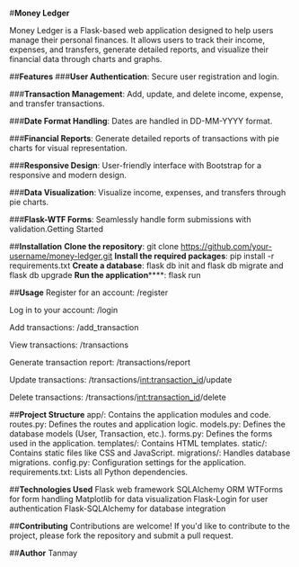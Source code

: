 #**Money Ledger**

Money Ledger is a Flask-based web application designed to help users manage their personal finances. It allows users to track their income, expenses, and transfers, generate detailed reports, and visualize their financial data through charts and graphs.

##**Features**
###**User Authentication**:
Secure user registration and login.

###**Transaction Management**:
Add, update, and delete income, expense, and transfer transactions.

###**Date Format Handling**:
Dates are handled in DD-MM-YYYY format.

###**Financial Reports**:
Generate detailed reports of transactions with pie charts for visual representation.

###**Responsive Design**:
User-friendly interface with Bootstrap for a responsive and modern design.

###**Data Visualization**:
Visualize income, expenses, and transfers through pie charts.

###**Flask-WTF Forms**: 
Seamlessly handle form submissions with validation.Getting Started

##**Installation**
**Clone the repository**: 
git clone https://github.com/your-username/money-ledger.git
**Install the required packages**:
pip install -r requirements.txt
**Create a database**: 
flask db init and flask db migrate and flask db upgrade
**Run the application******:
flask run

##**Usage**
Register for an account:
/register

Log in to your account: /login

Add transactions: /add_transaction

View transactions: /transactions

Generate transaction report: /transactions/report

Update transactions: /transactions/<int:transaction_id>/update

Delete transactions: /transactions/<int:transaction_id>/delete

##**Project Structure**
app/: Contains the application modules and code.
routes.py: Defines the routes and application logic.
models.py: Defines the database models (User, Transaction, etc.).
forms.py: Defines the forms used in the application.
templates/: Contains HTML templates.
static/: Contains static files like CSS and JavaScript.
migrations/: Handles database migrations.
config.py: Configuration settings for the application.
requirements.txt: Lists all Python dependencies.

##**Technologies Used**
Flask web framework
SQLAlchemy ORM
WTForms for form handling
Matplotlib for data visualization
Flask-Login for user authentication
Flask-SQLAlchemy for database integration

##**Contributing**
Contributions are welcome! If you'd like to contribute to the project, please fork the repository and submit a pull request.

##**Author**
Tanmay
